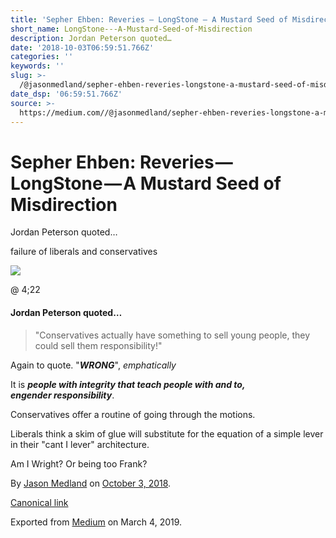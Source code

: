 ```yaml
---
title: 'Sepher Ehben: Reveries — LongStone — A Mustard Seed of Misdirection'
short_name: LongStone---A-Mustard-Seed-of-Misdirection
description: Jordan Peterson quoted…
date: '2018-10-03T06:59:51.766Z'
categories: ''
keywords: ''
slug: >-
  /@jasonmedland/sepher-ehben-reveries-longstone-a-mustard-seed-of-misdirection-40bca838fb2b
date_dsp: '06:59:51.766Z'
source: >-
  https://medium.com//@jasonmedland/sepher-ehben-reveries-longstone-a-mustard-seed-of-misdirection-40bca838fb2b
---
```


# Sepher Ehben: Reveries — LongStone — A Mustard Seed of Misdirection

Jordan Peterson quoted…

failure of liberals and conservatives

![](https://cdn-images-1.medium.com/max/800/1*xuGfDaxzwBMkEbBUQjll5Q.jpeg)

@ 4;22

#### Jordan Peterson quoted…

> "Conservatives actually have something to sell young people, they could sell them responsibility!"

Again to quote. "**_WRONG_**", _emphatically_

It is **_people with integrity that teach people with and to,  
engender responsibility_**.

Conservatives offer a routine of going through the motions.

Liberals think a skim of glue will substitute for the equation of a simple lever in their "cant I lever" architecture.

Am I Wright? Or being too Frank?

By [Jason Medland](https://medium.com/@jasonmedland) on [October 3, 2018](https://medium.com/p/40bca838fb2b).

[Canonical link](https://medium.com/@jasonmedland/sepher-ehben-reveries-longstone-a-mustard-seed-of-misdirection-40bca838fb2b)

Exported from [Medium](https://medium.com) on March 4, 2019.
